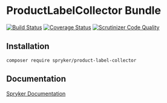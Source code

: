 # ProductLabelCollector Bundle
[![Build Status](https://travis-ci.org/spryker/ProductLabelCollector.svg)](https://travis-ci.org/spryker/ProductLabelCollector)
[![Coverage Status](https://coveralls.io/repos/github/spryker/ProductLabelCollector/badge.svg)](https://coveralls.io/github/spryker/ProductLabelCollector)
[![Scrutinizer Code Quality](https://scrutinizer-ci.com/g/spryker/ProductLabelCollector/badges/quality-score.png?b=master)](https://scrutinizer-ci.com/g/spryker/ProductLabelCollector/?branch=master)

## Installation

```
composer require spryker/product-label-collector
```

## Documentation

[Spryker Documentation](https://spryker.github.io)

